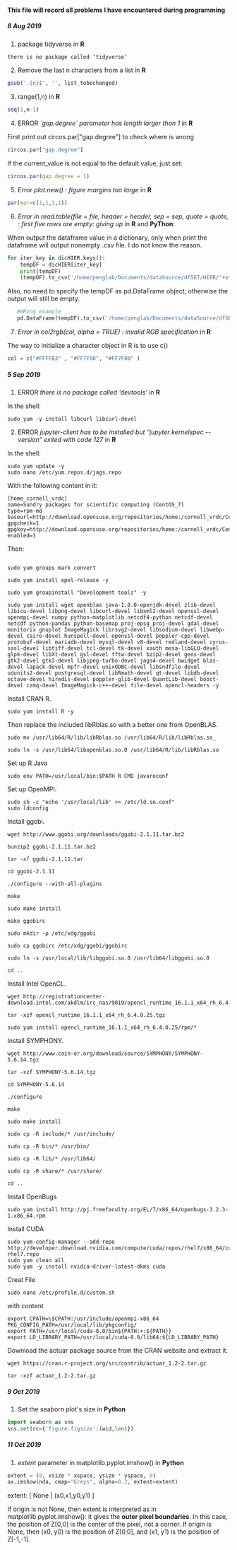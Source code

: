 #### This file will record all problems I have encountered during programming

##### 8 Aug 2019

1. package tidyverse in **R**

```R
there is no package called ‘tidyverse’
```

2. Remove the last n characters from a list in **R**

```R
gsub('.{n}$', '', list_tobechanged)
```

3. range(1,n) in **R**
```R
seq(1,n-1)
```

4. ERROR *\`gap.degree\` parameter has length larger than 1* in **R**

First print out circos.par["gap.degree"] to check where is wrong
```R
circos.par["gap.degree"]
```
If the current_value is not equal to the default value, just set:
```R
circos.par(gap.degree = 1)
```

5. Error *plot.new() : figure margins too large* in **R**
```R
par(mar=c(1,1,1,1))
```

6. *Error in read.table(file = file, header = header, sep = sep, quote = quote, : first five rows are empty: giving up* in **R** and **PyThon**:

When output the dataframe value in a dictionary, only when print the dataframe will output nonempty .csv file. I do not know the reason.
```PyThon
for iter_key in dicHIER.keys():
    tempDF = dicHIER[iter_key]
    print(tempDF)
    (tempDF).to_csv('/home/penglab/Documents/dataSource/dfSET/HIER/'+str(iter_key)+'.csv')
```

 Also, no need to specify the tempDF as pd.DataFrame object, otherwise the output will still be empty.
 ```PyThon
    #WRong example
    pd.DataFrame(tempDF).to_csv('/home/penglab/Documents/dataSource/dfSET/HIER/'+str(iter_key)+'.csv')
```

7. *Error in col2rgb(col, alpha = TRUE) : invalid RGB specification* in **R**

The way to initialize a character object in R is to use c()
```R
col = c("#FFFFB3" , "#FF7F00", "#FF7F00" )
```

##### 5 Sep 2019
1. ERROR *there is no package called ‘devtools’* in **R**

In the shell:
```Shell
sudo yum -y install libcurl libcurl-devel
```

2.  ERROR *jupyter-client has to be installed but “jupyter kernelspec --version” exited with code 127* in **R**

In the shell:
```Shell
sudo yum update -y
sudo nano /etc/yum.repos.d/jags.repo
```

With the following content in it:
```Shell
[home_cornell_vrdc]
name=Sundry packages for scientific computing (CentOS_7)
type=rpm-md
baseurl=http://download.opensuse.org/repositories/home:/cornell_vrdc/CentOS_7/
gpgcheck=1
gpgkey=http://download.opensuse.org/repositories/home:/cornell_vrdc/CentOS_7//repodata/repomd.xml.key
enabled=1
```

Then:
```Shell

sudo yum groups mark convert

sudo yum install epel-release -y

sudo yum groupinstall "Development tools" -y

sudo yum install wget openblas java-1.8.0-openjdk-devel zlib-devel libicu-devel libpng-devel libcurl-devel libxml2-devel openssl-devel openmpi-devel numpy python-matplotlib netcdf4-python netcdf-devel netcdf python-pandas python-basemap proj-epsg proj-devel gdal-devel monitorix gnuplot ImageMagick librsvg2-devel libsodium-devel libwebp-devel cairo-devel hunspell-devel openssl-devel poppler-cpp-devel protobuf-devel mariadb-devel mysql-devel v8-devel redland-devel cyrus-sasl-devel libtiff-devel tcl-devel tk-devel xauth mesa-libGLU-devel glpk-devel libXt-devel gsl-devel fftw-devel bzip2-devel geos-devel gtk2-devel gtk3-devel libjpeg-turbo-devel jags4-devel bwidget blas-devel lapack-devel mpfr-devel unixODBC-devel libsndfile-devel udunits2-devel postgresql-devel libRmath-devel qt-devel libdb-devel octave-devel hiredis-devel poppler-glib-devel QuantLib-devel boost-devel czmq-devel ImageMagick-c++-devel file-devel opencl-headers -y
```

Install CRAN R.
```Shell
sudo yum install R -y
```

Then replace the included libRblas.so with a better one from OpenBLAS.
```Shell
sudo mv /usr/lib64/R/lib/libRblas.so /usr/lib64/R/lib/libRblas.so_

sudo ln -s /usr/lib64/libopenblas.so.0 /usr/lib64/R/lib/libRblas.so
```

Set up R Java
```Shell
sudo env PATH=/usr/local/bin:$PATH R CMD javareconf
```

Set up OpenMPI.
```Shell
sudo sh -c "echo '/usr/local/lib' >> /etc/ld.so.conf"
sudo ldconfig
```

Install ggobi.
```Shell
wget http://www.ggobi.org/downloads/ggobi-2.1.11.tar.bz2

bunzip2 ggobi-2.1.11.tar.bz2

tar -xf ggobi-2.1.11.tar

cd ggobi-2.1.11

./configure --with-all-plugins

make

sudo make install

make ggobirc

sudo mkdir -p /etc/xdg/ggobi

sudo cp ggobirc /etc/xdg/ggobi/ggobirc

sudo ln -s /usr/local/lib/libggobi.so.0 /usr/lib64/libggobi.so.0

cd ..
```

Install Intel OpenCL.
```Shell
wget http://registrationcenter-download.intel.com/akdlm/irc_nas/9019/opencl_runtime_16.1.1_x64_rh_6.4.0.25.tgz

tar -xzf opencl_runtime_16.1.1_x64_rh_6.4.0.25.tgz

sudo yum install opencl_runtime_16.1.1_x64_rh_6.4.0.25/rpm/*
```

Install SYMPHONY.
```Shell
wget http://www.coin-or.org/download/source/SYMPHONY/SYMPHONY-5.6.14.tgz

tar -xzf SYMPHONY-5.6.14.tgz

cd SYMPHONY-5.6.14

./configure

make

sudo make install

sudo cp -R include/* /usr/include/

sudo cp -R bin/* /usr/bin/

sudo cp -R lib/* /usr/lib64/

sudo cp -R share/* /usr/share/

cd ..
```

Install OpenBugs
```Shell
sudo yum install http://pj.freefaculty.org/EL/7/x86_64/openbugs-3.2.3-1.x86_64.rpm
```

Install CUDA
```Shell
sudo yum-config-manager --add-repo http://developer.download.nvidia.com/compute/cuda/repos/rhel7/x86_64/cuda-rhel7.repo
sudo yum clean all
sudo yum -y install nvidia-driver-latest-dkms cuda
```

Creat File
```Shell
sudo nano /etc/profile.d/custom.sh
```
with content
```
export CPATH=\$CPATH:/usr/include/openmpi-x86_64
PKG_CONFIG_PATH=/usr/local/lib/pkgconfig/
export PATH=/usr/local/cuda-8.0/bin${PATH:+:${PATH}}
export LD_LIBRARY_PATH=/usr/local/cuda-8.0/lib64:${LD_LIBRARY_PATH}
```

Download the actuar package source from the CRAN website and extract it.
```Shell
wget https://cran.r-project.org/src/contrib/actuar_1.2-2.tar.gz

tar -xzf actuar_1.2-2.tar.gz
```




##### 9 Oct 2019
1. Set the seaborn plot's size  in **Python**
```Python
import seaborn as sns
sns.set(rc={'figure.figsize':(wid,len)})
```

##### 11 Oct 2019
1. *extent* parameter in matplotlib.pyplot.imshow() in **Python**
```Python
extent = (0, xsize * xspace, ysize * yspace, 0)
ax.imshow(nda, cmap="Greys", alpha=0.2, extent=extent)
```
extent: [ None | (x0,x1,y0,y1) ]

If origin is not None, then extent is interpreted as in matplotlib.pyplot.imshow(): it gives the **outer pixel boundaries**. In this case, the position of Z[0,0] is the center of the pixel, not a corner. If origin is None, then (x0, y0) is the position of Z[0,0], and (x1, y1) is the position of Z[-1,-1].
